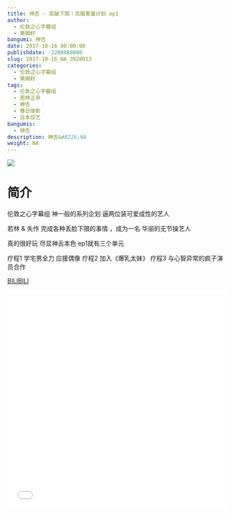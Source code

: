 ```yaml
---
title: 神舌 - 突破下限！克服害羞计划 ep1
author: 
  - 伦敦之心字幕组
  - 莱姆籽
bangumi: 神舌
date: 2017-10-16 00:00:00
publishdate: -2208988800
slug: 2017-10-16_NA_3928013
categories: 
  - 伦敦之心字幕组
  - 莱姆籽
tags: 
  - 伦敦之心字幕组
  - 若林正恭
  - 神舌
  - 春日俊彰
  - 日本综艺
bangumis: 
  - 神舌
description: 神舌&#8226;NA
weight: NA
---
```


![](https://i.imgur.com/Bvvxhfo.jpg)

# 简介  
伦敦之心字幕组 神一般的系列企划 逼两位装可爱成性的艺人
若林 &amp; 失作 完成各种丢脸下限的事情 ，成为一名 华丽的无节操艺人
真的很好玩 尽显神舌本色 ep1就有三个单元
疗程1 学宅男全力 应援偶像 疗程2 加入《爆乳太妹》 疗程3 与心智异常的疯子演员合作

  [BILIBILI](https://www.bilibili.com/video/av3928013/)


  <iframe src="//www.bilibili.com/html/html5player.html?cid=6322636&aid=3928013" width="100%" height="500" frameborder="0" allowfullscreen="allowfullscreen"></iframe>
